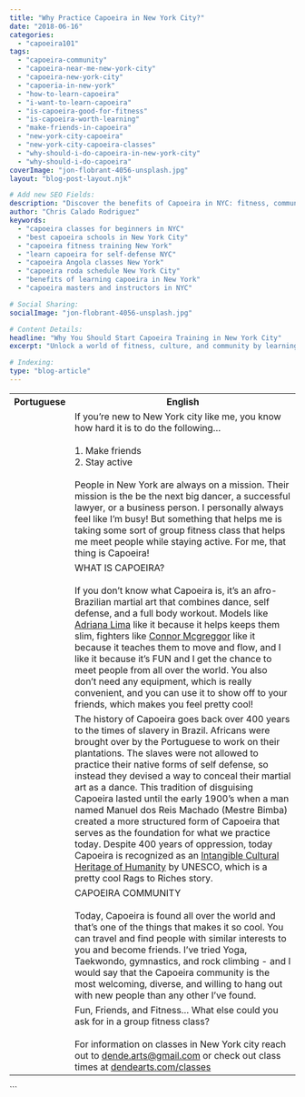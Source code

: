```yaml
---
title: "Why Practice Capoeira in New York City?"
date: "2018-06-16"
categories:
  - "capoeira101"
tags:
  - "capoeira-community"
  - "capoeira-near-me-new-york-city"
  - "capoeira-new-york-city"
  - "capoeria-in-new-york"
  - "how-to-learn-capoeira"
  - "i-want-to-learn-capoeira"
  - "is-capoeira-good-for-fitness"
  - "is-capoeira-worth-learning"
  - "make-friends-in-capoeira"
  - "new-york-city-capoeira"
  - "new-york-city-capoeira-classes"
  - "why-should-i-do-capoeira-in-new-york-city"
  - "why-should-i-do-capoeira"
coverImage: "jon-flobrant-4056-unsplash.jpg"
layout: "blog-post-layout.njk"

# Add new SEO Fields:
description: "Discover the benefits of Capoeira in NYC: fitness, community, self-defense, and a unique cultural experience. Find classes and start your journey!"
author: "Chris Calado Rodriguez"
keywords:
  - "capoeira classes for beginners in NYC"
  - "best capoeira schools in New York City"
  - "capoeira fitness training New York"
  - "learn capoeira for self-defense NYC"
  - "capoeira Angola classes New York"
  - "capoeira roda schedule New York City"
  - "benefits of learning capoeira in New York"
  - "capoeira masters and instructors in NYC"

# Social Sharing:
socialImage: "jon-flobrant-4056-unsplash.jpg"

# Content Details:
headline: "Why You Should Start Capoeira Training in New York City"
excerpt: "Unlock a world of fitness, culture, and community by learning Capoeira in New York City – a unique martial art for all ages and skill levels."

# Indexing:
type: "blog-article"
---
```


<table class="capoeira-table">
    <tr class="header-row">
        <th>Portuguese</th>
        <th>English</th>
    </tr>
    <tr>
        <td></td>
        <td>If you’re new to New York city like me, you know how hard it is to do the following…<br><br>1. Make friends<br>2. Stay active<br><br>People in New York are always on a mission. Their mission is the be the next big dancer, a successful lawyer, or a business person. I personally always feel like I’m busy! But something that helps me is taking some sort of group fitness class that helps me meet people while staying active. For me, that thing is Capoeira!</td>
    </tr>
    <tr>
        <td></td>
        <td>WHAT IS CAPOEIRA?<br><br>If you don’t know what Capoeira is, it’s an afro-Brazilian martial art that combines dance, self defense, and a full body workout. Models like <a href="https://www.youtube.com/watch?v=S9egpYYtdNc">Adriana Lima</a> like it because it helps keeps them slim, fighters like <a href="https://youtu.be/O6hAm0LC7dA?t=25">Connor Mcgreggor</a> like it because it teaches them to move and flow, and I like it because it’s FUN and I get the chance to meet people from all over the world. You also don’t need any equipment, which is really convenient, and you can use it to show off to your friends, which makes you feel pretty cool!</td>
    </tr>
    <tr>
        <td></td>
        <td>The history of Capoeira goes back over 400 years to the times of slavery in Brazil. Africans were brought over by the Portuguese to work on their plantations. The slaves were not allowed to practice their native forms of self defense, so instead they devised a way to conceal their martial art as a dance. This tradition of disguising Capoeira lasted until the early 1900’s when a man named Manuel dos Reis Machado (Mestre Bimba) created a more structured form of Capoeira that serves as the foundation for what we practice today. Despite 400 years of oppression, today Capoeira is recognized as an <a href="https://ich.unesco.org/en/RL/capoeira-circle-00892">Intangible Cultural Heritage of Humanity</a> by UNESCO, which is a pretty cool Rags to Riches story.</td>
    </tr>
    <tr>
        <td></td>
        <td>CAPOEIRA COMMUNITY<br><br>Today, Capoeira is found all over the world and that’s one of the things that makes it so cool. You can travel and find people with similar interests to you and become friends. I’ve tried Yoga, Taekwondo, gymnastics, and rock climbing - and I would say that the Capoeira community is the most welcoming, diverse, and willing to hang out with new people than any other I’ve found.</td>
    </tr>
    <tr>
        <td></td>
        <td>Fun, Friends, and Fitness… What else could you ask for in a group fitness class?<br><br>For information on classes in New York city reach out to <a href="mailto:dende.arts@gmail.com">dende.arts@gmail.com</a> or check out class times at <a href="https://dendearts.com/classes">dendearts.com/classes</a></td>
    </tr>
</table>
```